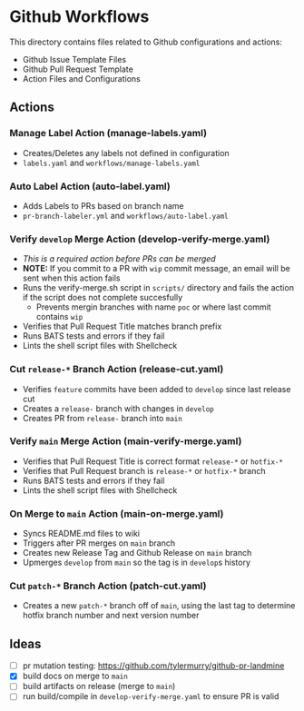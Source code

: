# Github Workflows 

This directory contains files related to Github configurations and actions:
 
  - Github Issue Template Files
  - Github Pull Request Template
  - Action Files and Configurations

## Actions

  ### Manage Label Action (manage-labels.yaml)

  - Creates/Deletes any labels not defined in configuration
  - `labels.yaml` and `workflows/manage-labels.yaml`

  ### Auto Label Action (auto-label.yaml)

  - Adds Labels to PRs based on branch name
  - `pr-branch-labeler.yml` and `workflows/auto-label.yaml`

  ### Verify `develop` Merge Action (develop-verify-merge.yaml)

  - _This is a required action before PRs can be merged_
  - **NOTE:** If you commit to a PR with `wip` commit message, an email will be sent when this action fails
  - Runs the verify-merge.sh script in `scripts/` directory and fails the action if the script does not complete succesfully
    - Prevents mergin branches with name `poc` or where last commit contains `wip` 
  - Verifies that Pull Request Title matches branch prefix
  - Runs BATS tests and errors if they fail
  - Lints the shell script files with Shellcheck

  ### Cut `release-*` Branch Action (release-cut.yaml)
  - Verifies `feature` commits have been added to `develop` since last release cut
  - Creates a `release-` branch with changes in `develop`
  - Creates PR from `release-` branch into `main`

  ### Verify `main` Merge Action (main-verify-merge.yaml)
  - Verifies that Pull Request Title is correct format `release-*` or `hotfix-*`
  - Verifies that Pull Request branch is `release-*` or `hotfix-*` branch
  - Runs BATS tests and errors if they fail
  - Lints the shell script files with Shellcheck

  ### On Merge to `main` Action (main-on-merge.yaml)
  - Syncs README.md files to wiki
  - Triggers after PR merges on `main` branch
  - Creates new Release Tag and Github Release on `main` branch
  - Upmerges `develop` from `main` so the tag is in `develop`s history

  ### Cut `patch-*` Branch Action (patch-cut.yaml)
  - Creates a new `patch-*` branch off of `main`, using the last tag to determine hotfix branch number and next version number




## Ideas
  - [ ] pr mutation testing: https://github.com/tylermurry/github-pr-landmine
  - [x] build docs on merge to `main`
  - [ ] build artifacts on release (merge to `main`)
  - [ ] run build/compile in `develop-verify-merge.yaml` to ensure PR is valid
